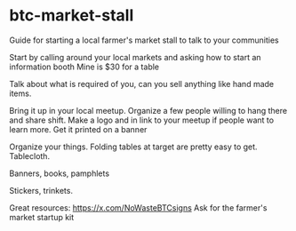 # btc-market-stall
Guide for starting a local farmer's market stall to talk to your communities

Start by calling around your local markets and asking how to start an information booth
Mine is $30 for a table

Talk about what is required of you, can you sell anything like hand made items.

Bring it up in your local meetup.  Organize a few people willing to hang there and share shift.
Make a logo and in link to your meetup if people want to learn more.
Get it printed on a banner

Organize your things.  Folding tables at target are pretty easy to get.  Tablecloth.

Banners, books, pamphlets

Stickers, trinkets.

Great resources:
https://x.com/NoWasteBTCsigns
Ask for the farmer's market startup kit



